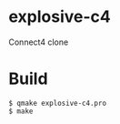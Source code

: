 explosive-c4
============

Connect4 clone



Build
=====

```
$ qmake explosive-c4.pro 
$ make
```

